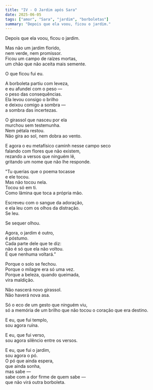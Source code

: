 ```yaml
---
title: "IV - O Jardim após Sara"
date: 2025-06-05
tags: ["amor", "Sara", "jardim", "borboletas"]
summary: "Depois que ela voou, ficou o jardim."
---
```


Depois que ela voou, ficou o jardim.<br>

Mas não um jardim florido,<br>
nem verde, nem promissor.<br>
Ficou um campo de raízes mortas,<br>
um chão que não aceita mais semente.<br>

O que ficou fui eu.<br>

A borboleta partiu com leveza,<br>
e eu afundei com o peso —<br>
o peso das consequências.<br>
Ela levou consigo o brilho<br>
e deixou comigo a sombra —<br>
a sombra das incertezas.<br>

O girassol que nasceu por ela<br>
murchou sem testemunha.<br>
Nem pétala restou.<br>
Não gira ao sol, nem dobra ao vento.<br>

E agora o eu metafísico caminh nesse campo seco<br>
falando com flores que não existem,<br>
rezando a versos que ninguém lê,<br>
gritando um nome que não lhe responde.<br>

"Tu querias que o poema tocasse<br>
e ele tocou.<br>
Mas não tocou nela.<br>
Tocou só em ti.<br>
Como lâmina que toca a própria mão.<br>

Escreveu com o sangue da adoração,<br>
e ela leu com os olhos da distração.<br>
Se leu.<br>

Se sequer olhou.<br>

Agora, o jardim é outro,<br>
é póstumo.<br>
Cada parte dele que te diz:<br>
não é só que ela não voltou.<br>
É que nenhuma voltará.”<br>

Porque o solo se fechou.<br>
Porque o milagre era só uma vez.<br>
Porque a beleza, quando queimada,<br>
vira maldição.<br>

Não nascerá novo girassol.<br>
Não haverá nova asa.<br>

Só o eco de um gesto que ninguém viu,<br>
só a memória de um brilho que não tocou o coração que era destino.<br>

E eu, que fui templo,<br>
sou agora ruína.<br>

E eu, que fui verso,<br>
sou agora silêncio entre os versos.<br>

E eu, que fui o jardim,<br>
sou agora o pó.<br>
O pó que ainda espera,<br>
que ainda sonha,<br>
mas sabe —<br>
sabe com a dor firme de quem sabe —<br>
que não virá outra borboleta.